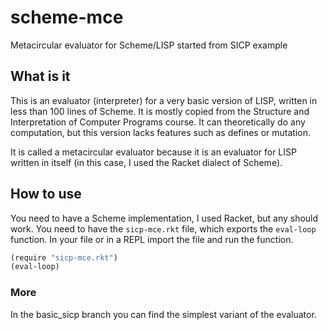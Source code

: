 # scheme-mce
Metacircular evaluator for Scheme/LISP started from SICP example

## What is it

This is an evaluator (interpreter) for a very basic version of LISP,
written in less than 100 lines of Scheme. It is mostly copied from 
the Structure and Interpretation of Computer Programs course.
It can theoretically do any computation, but this version lacks 
features such as defines or mutation.

It is called a metacircular evaluator because it is an evaluator for
LISP written in itself (in this case, I used the Racket dialect of Scheme).

## How to use
You need to have a Scheme implementation, I used Racket, but any should work. You need to have the `sicp-mce.rkt` file, which exports the `eval-loop` function. In your file or in a REPL import the file and 
run the function.

```scheme
(require "sicp-mce.rkt")
(eval-loop)
```

### More
In the basic_sicp branch you can find the simplest variant of the evaluator.
